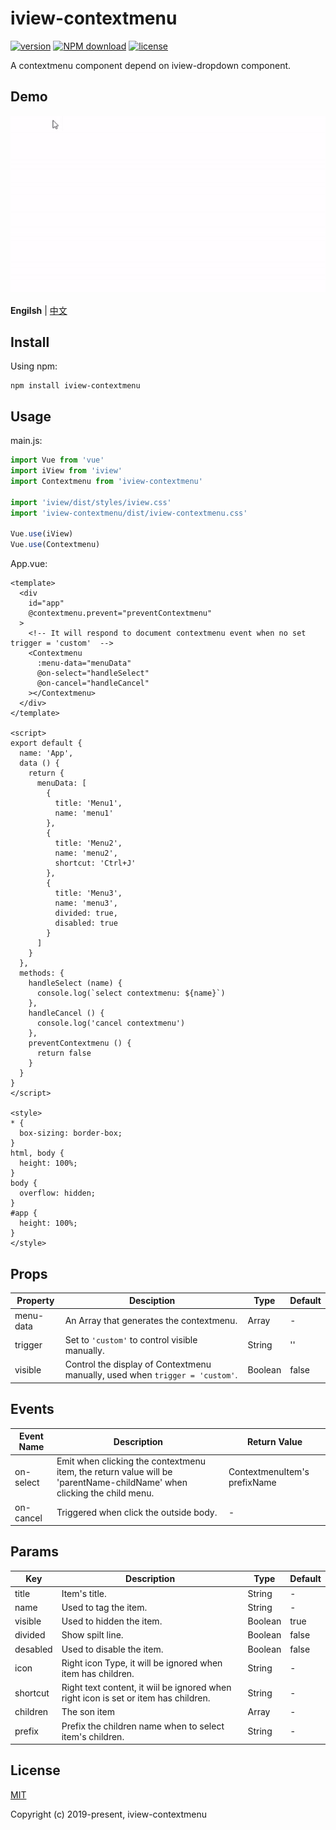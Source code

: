 # iview-contextmenu

[![version](https://img.shields.io/github/package-json/v/qmhc/iview-contextmenu.svg)](https://github.com/qmhc/iview-contextmenu)
[![NPM download](https://img.shields.io/npm/v/iview-contextmenu.svg)](https://www.npmjs.com/package/iview-contextmenu)
[![license](https://img.shields.io/github/license/qmhc/iview-contextmenu.svg)](http://opensource.org/licenses/MIT)

A contextmenu component depend on iview-dropdown component.

## Demo

![demo](./public/demo.gif)

**Engilsh** | [中文](./README_ZH.md)

## Install

Using npm:
```
npm install iview-contextmenu
```

## Usage

main.js:
```js
import Vue from 'vue'
import iView from 'iview'
import Contextmenu from 'iview-contextmenu'

import 'iview/dist/styles/iview.css'
import 'iview-contextmenu/dist/iview-contextmenu.css'

Vue.use(iView)
Vue.use(Contextmenu)
```

App.vue:
```vue
<template>
  <div
    id="app"
    @contextmenu.prevent="preventContextmenu"
  >
    <!-- It will respond to document contextmenu event when no set trigger = 'custom'  -->
    <Contextmenu
      :menu-data="menuData"
      @on-select="handleSelect"
      @on-cancel="handleCancel"
    ></Contextmenu>
  </div>
</template>

<script>
export default {
  name: 'App',
  data () {
    return {
      menuData: [
        {
          title: 'Menu1',
          name: 'menu1'
        },
        {
          title: 'Menu2',
          name: 'menu2',
          shortcut: 'Ctrl+J'
        },
        {
          title: 'Menu3',
          name: 'menu3',
          divided: true,
          disabled: true
        }
      ]
    }
  },
  methods: {
    handleSelect (name) {
      console.log(`select contextmenu: ${name}`)
    },
    handleCancel () {
      console.log('cancel contextmenu')
    },
    preventContextmenu () {
      return false
    }
  }
}
</script>

<style>
* {
  box-sizing: border-box;
}
html, body {
  height: 100%;
}
body {
  overflow: hidden;
}
#app {
  height: 100%;
}
</style>
```

## Props

|Property|Desciption|Type|Default|
|---|---|---|---|
|menu-data|An Array that generates the contextmenu.|Array|-|
|trigger|Set to `'custom'` to control visible manually.|String|''|
|visible|Control the display of Contextmenu manually, used when `trigger = 'custom'`.|Boolean|false|

## Events

|Event Name|Description|Return Value|
|---|---|---|
|on-select|Emit when clicking the contextmenu item, the return value will be 'parentName-childName' when clicking the child menu.|ContextmenuItem's prefixName|
|on-cancel|Triggered when click the outside body.|-|

## Params

|Key|Description|Type|Default|
|---|---|---|---|
|title|Item's title.|String|-|
|name|Used to tag the item.|String|-|
|visible|Used to hidden the item.|Boolean|true|
|divided|Show spilt line.|Boolean|false|
|desabled|Used to disable the item.|Boolean|false|
|icon|Right icon Type, it will be ignored when item has children.|String|-|
|shortcut|Right text content, it wiil be ignored when right icon is set or item has children.|String|-|
|children|The son item|Array|-|
|prefix|Prefix the children name when to select item's children.|String|-|

## License

[MIT](http://opensource.org/licenses/MIT)

Copyright (c) 2019-present, iview-contextmenu